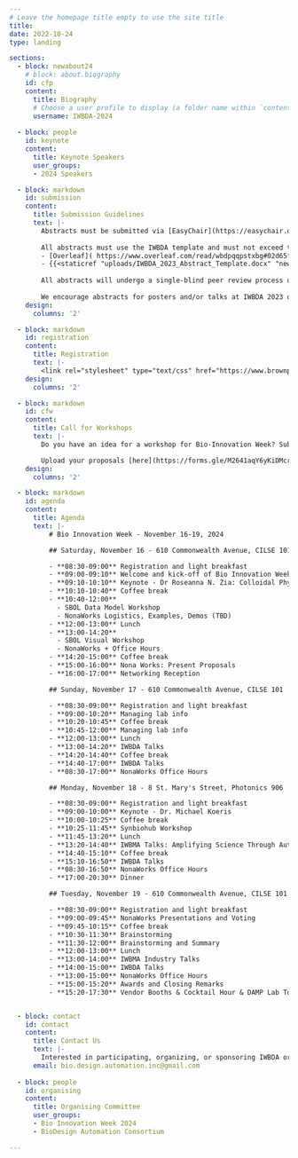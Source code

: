 ```yaml
---
# Leave the homepage title empty to use the site title
title:
date: 2022-10-24
type: landing

sections:
  - block: newabout24
    # block: about.biography
    id: cfp
    content:
      title: Biography
      # Choose a user profile to display (a folder name within `content/authors/`)
      username: IWBDA-2024
  
  - block: people
    id: keynote
    content:
      title: Keynote Speakers
      user_groups:
      - 2024 Speakers

  - block: markdown
    id: submission
    content:
      title: Submission Guidelines
      text: |-
        Abstracts must be submitted via [EasyChair](https://easychair.org/conferences/?conf=iwbda24). Submissions cannot exceed two pages (excluding figures and tables). If you do not have an EasyChair account, please create one by following the instructions specified [here](https://easychair.org/help/account_creation). 
        
        All abstracts must use the IWBDA template and must not exceed two pages excluding the figures and tables. The following versions of the template are available for use:
        - [Overleaf]( https://www.overleaf.com/read/wbdpqqpstxbg#02d65f.)
        - {{<staticref "uploads/IWBDA_2023_Abstract_Template.docx" "newtab">}}MS Word{{</staticref>}}
        
        All abstracts will undergo a single-blind peer review process on EasyChair. The accepted abstracts will be invited to present their work as a poster or a talk at the conference.
        
        We encourage abstracts for posters and/or talks at IWBDA 2023 on ongoing research that may be submitted as a full journal paper later. We are currently in talks with ACS Synthetic Biology to set up a special issue on bio-design automation for such extended journal submissions.
    design:
      columns: '2'   

  - block: markdown
    id: registration
    content:
      title: Registration
      text: |- 
        <link rel="stylesheet" type="text/css" href="https://www.brownpapertickets.com/widget_v671.css" /> <DIV ID="bpt_eventbody"><CENTER><BR><BR>Brown Paper Tickets Ticket Widget Loading...<BR><BR><A HREF="https://www.brownpapertickets.com/event/6463652">Click Here</A> to visit the Brown Paper Tickets event page.</CENTER><BR><BR></DIV> <script src="https://www.brownpapertickets.com/eventwidget.js?event=6463652&nodescription=1" type="text/javascript" language="javascript"></script> <script src="https://www.brownpapertickets.com/widget_v671.js?event=6463652" type="text/javascript" language="javascript"></script>
    design:
      columns: '2'

  - block: markdown
    id: cfw
    content:
      title: Call for Workshops
      text: |-
        Do you have an idea for a workshop for Bio-Innovation Week? Submit a proposal for your workshop by uploading a PDF with the following information: workshop title, short description (100 words or less), overall goal(s), format, and expected length in hours for the workshop. Workshops are expected to take place on November 16 and 17. 

        Upload your proposals [here](https://forms.gle/M2641aqY6yKiDMcr6).
    design:
      columns: '2'

  - block: markdown
    id: agenda
    content:
      title: Agenda
      text: |- 
          # Bio Innovation Week - November 16-19, 2024

          ## Saturday, November 16 - 610 Commonwealth Avenue, CILSE 101

          - **08:30-09:00** Registration and light breakfast
          - **09:00-09:10** Welcome and kick-off of Bio Innovation Week
          - **09:10-10:10** Keynote - Dr Roseanna N. Zia: Colloidal Physics Instantiates Life in Biological Cells
          - **10:10-10:40** Coffee break
          - **10:40-12:00** 
            - SBOL Data Model Workshop
            - NonaWorks Logistics, Examples, Demos (TBD)
          - **12:00-13:00** Lunch
          - **13:00-14:20** 
            - SBOL Visual Workshop
            - NonaWorks + Office Hours
          - **14:20-15:00** Coffee break
          - **15:00-16:00** Nona Works: Present Proposals
          - **16:00-17:00** Networking Reception

          ## Sunday, November 17 - 610 Commonwealth Avenue, CILSE 101

          - **08:30-09:00** Registration and light breakfast
          - **09:00-10:20** Managing lab info
          - **10:20-10:45** Coffee break
          - **10:45-12:00** Managing lab info
          - **12:00-13:00** Lunch
          - **13:00-14:20** IWBDA Talks
          - **14:20-14:40** Coffee break
          - **14:40-17:00** IWBDA Talks
          - **08:30-17:00** NonaWorks Office Hours

          ## Monday, November 18 - 8 St. Mary's Street, Photonics 906

          - **08:30-09:00** Registration and light breakfast
          - **09:00-10:00** Keynote - Dr. Michael Koeris
          - **10:00-10:25** Coffee break
          - **10:25-11:45** Synbiohub Workshop
          - **11:45-13:20** Lunch
          - **13:20-14:40** IWBMA Talks: Amplifying Science Through Automation
          - **14:40-15:10** Coffee break
          - **15:10-16:50** IWBDA Talks
          - **08:30-16:50** NonaWorks Office Hours
          - **17:00-20:30** Dinner

          ## Tuesday, November 19 - 610 Commonwealth Avenue, CILSE 101

          - **08:30-09:00** Registration and light breakfast
          - **09:00-09:45** NonaWorks Presentations and Voting
          - **09:45-10:15** Coffee break
          - **10:30-11:30** Brainstorming
          - **11:30-12:00** Brainstorming and Summary
          - **12:00-13:00** Lunch
          - **13:00-14:00** IWBMA Industry Talks
          - **14:00-15:00** IWBDA Talks
          - **13:00-15:00** NonaWorks Office Hours
          - **15:00-15:20** Awards and Closing Remarks
          - **15:20-17:30** Vendor Booths & Cocktail Hour & DAMP Lab Tours in 106B and 106D


  - block: contact
    id: contact
    content:
      title: Contact Us
      text: |-
        Interested in participating, organizing, or sponsoring IWBDA or Bio Innovation Week? Reach out to us for more information on how you can get involved in IWBDA, IWBMA, the Nona Works Hackathon, or SBOL Workshops. We look forward to hearing from you!
      email: bio.design.automation.inc@gmail.com
  
  - block: people
    id: organising
    content:
      title: Organising Committee
      user_groups:
      - Bio Innovation Week 2024
      - BioDesign Automation Consortium

---
```

